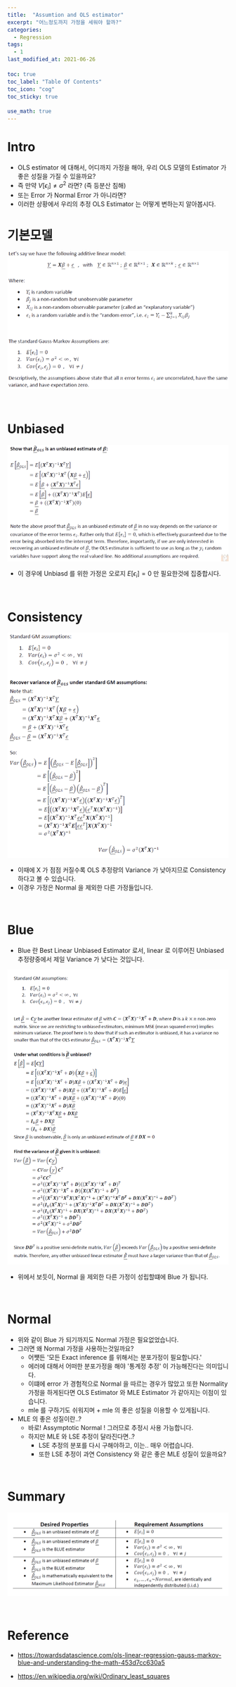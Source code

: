 ```yaml
---
title:  "Assumtion and OLS estimator"
excerpt: "어느정도까지 가정을 세워야 할까?"
categories:
  - Regression
tags:
  - 1
last_modified_at: 2021-06-26

toc: true
toc_label: "Table Of Contents"
toc_icon: "cog"
toc_sticky: true

use_math: true
---
```


# Intro

- OLS estimator 에 대해서, 어디까지 가정을 해야, 우리 OLS 모델의 Estimator 가 좋은 성질을 가질 수 있을까요?
- 즉 만약 $V[\epsilon_i] \not= \sigma ^2$ 라면? (즉 등분산 침해)
- 또는 Error 가 Normal Error 가 아니라면? 
- 이러한 상황에서 우리의 추정 OLS Estimator 는 어떻게 변하는지 알아봅시다. 



# 기본모델

![png](/assets/images/Stat/2_1.png)

<br>

# Unbiased

![png](/assets/images/Stat/2_2.png)

- 이 경우에 Unbiasd 를 위한 가정은 오로지 $E[\epsilon_i]=0$  만 필요한것에 집중합시다.

<br>

# Consistency

![png](/assets/images/Stat/2_3.png)

- 이때에 X 가 점점 커질수록 OLS 추정량의 Variance 가 낮아지므로 Consistency 하다고 볼 수 있습니다. 
- 이경우 가정은 Normal 을 제외한 다른 가정들입니다. 

<br>

# Blue

- Blue 란 Best Linear Unbiased Estimator 로서, linear 로 이루어진 Unbiased 추정량중에서 제일 Variance 가 낮다는 것입니다. 

![png](/assets/images/Stat/2_4.png)

- 위에서 보듯이, Normal 을 제외한 다른 가정이 성립할떄에 Blue 가 됩니다.

<br>

# Normal

- 위와 같이 Blue 가 되기까지도 Normal 가정은 필요없었습니다. 
- 그러면 왜 Normal 가정을 사용하는것일까요? 
  - 어쩃든 '모든 Exact inference 를 위해서는 분포가정이 필요합니다.'
  - 에러에 대해서 어떠한 분포가정을 해야 '통계정 추정' 이 가능해진다는 의미입니다. 
  - 이떄에 error 가 경험적으로 Normal 을 따르는 경우가 많았고 또한 Normality 가정을 하게된다면 OLS Estimator 와 MLE Estimator 가 같아지는 이점이 있습니다. 
  - mle 를 구하기도 쉬워지며 + mle 의 좋은 성질을 이용할 수 있게됩니다.
- MLE 의 좋은 성질이란..? 
  - 바로! Assymptotic Normal ! 그러므로 추정시 사용 가능합니다.
  - 하지만 MLE 와 LSE 추정이 달라진다면..?
    - LSE 추정의 분포를 다시 구해야하고, 이는.. 매우 어렵습니다. 
    - 또한 LSE 추정이 과연 Consistency 와 같은 좋은 MLE 성질이 있을까요? 

<Br>

# Summary

![png](/assets/images/Stat/2_5.png)

<br>

# Reference

- https://towardsdatascience.com/ols-linear-regression-gauss-markov-blue-and-understanding-the-math-453d7cc630a5

- https://en.wikipedia.org/wiki/Ordinary_least_squares
